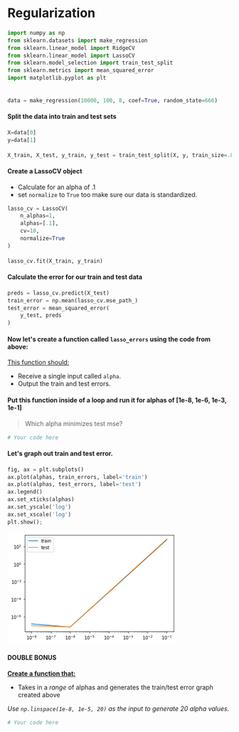 
# Regularization


```python
import numpy as np
from sklearn.datasets import make_regression
from sklearn.linear_model import RidgeCV
from sklearn.linear_model import LassoCV
from sklearn.model_selection import train_test_split
from sklearn.metrics import mean_squared_error
import matplotlib.pyplot as plt


data = make_regression(10000, 100, 8, coef=True, random_state=666)
```

#### Split the data into train and test sets


```python
X=data[0]
y=data[1]

X_train, X_test, y_train, y_test = train_test_split(X, y, train_size=.8, random_state=666)
```

#### Create a LassoCV object 
- Calculate for an alpha of .1
- set ```normalize``` to ```True``` too make sure our data is standardized.


```python
lasso_cv = LassoCV(
    n_alphas=1,
    alphas=[.1],
    cv=10,
    normalize=True
)

lasso_cv.fit(X_train, y_train)
```

#### Calculate the error for our train and test data


```python
preds = lasso_cv.predict(X_test)
train_error = np.mean(lasso_cv.mse_path_)
test_error = mean_squared_error(
    y_test, preds
)
```

#### Now let's create a function called ```lasso_errors``` using the code from above:

<u>This function should:</u>
- Receive a single input called ```alpha```.
- Output the train and test errors.

#### Put this function inside of a loop and run it for alphas of [1e-8, 1e-6, 1e-3, 1e-1]
> Which alpha minimizes test mse?


```python
# Your code here

```

#### Let's graph out train and test error.


```python
fig, ax = plt.subplots()
ax.plot(alphas, train_errors, label='train')
ax.plot(alphas, test_errors, label='test')
ax.legend()
ax.set_xticks(alphas)
ax.set_yscale('log')
ax.set_xscale('log')
plt.show();
```


![png](index_files/index_11_0.png)


#### DOUBLE BONUS

<b><u>Create a function that:</u></b>
- Takes in a *range* of alphas and generates the train/test error graph created above

*Use ```np.linspace(1e-8, 1e-5, 20)``` as the input to generate 20 alpha values.*


```python
# Your code here

```
